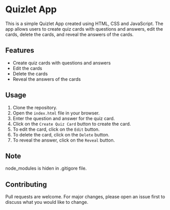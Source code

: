 # Quizlet App
This is a simple Quizlet App created using HTML, CSS and JavaScript. The app allows users to create quiz cards with questions and answers, edit the cards, delete the cards, and reveal the answers of the cards. 

## Features
- Create quiz cards with questions and answers
- Edit the cards
- Delete the cards
- Reveal the answers of the cards

## Usage
1. Clone the repository.
2. Open the `index.html` file in your browser.
3. Enter the question and answer for the quiz card. 
4. Click on the `Create Quiz Card` button to create the card.
5. To edit the card, click on the `Edit` button.
6. To delete the card, click on the `Delete` button.
7. To reveal the answer, click on the `Reveal` button.

## Note
node_modules is hiden in .gitigore file. 

## Contributing
Pull requests are welcome. For major changes, please open an issue first to discuss what you would like to change.
